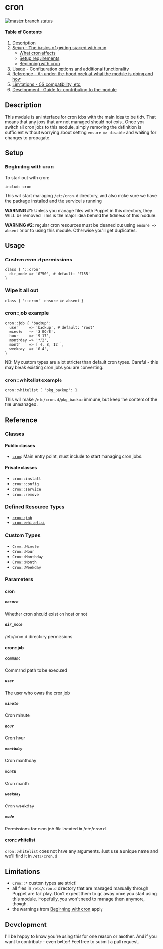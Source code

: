 # cron

[![master branch status](https://travis-ci.org/pegasd/puppet-cron.svg?branch=master)](https://travis-ci.org/pegasd/puppet-cron)

#### Table of Contents

1. [Description](#description)
1. [Setup - The basics of getting started with cron](#setup)
    * [What cron affects](#what-cron-affects)
    * [Setup requirements](#setup-requirements)
    * [Beginning with cron](#beginning-with-cron)
1. [Usage - Configuration options and additional functionality](#usage)
1. [Reference - An under-the-hood peek at what the module is doing and how](#reference)
1. [Limitations - OS compatibility, etc.](#limitations)
1. [Development - Guide for contributing to the module](#development)

## Description

This module is an interface for cron jobs with the main idea to be tidy. That means that any jobs that are not managed
should not exist. Once you switch all cron jobs to this module, simply removing the definition is sufficient without
worrying about setting `ensure => disable` and waiting for changes to propagate.

## Setup

### Beginning with cron

To start out with cron:
```puppet
include cron
```
This will start managing `/etc/cron.d` directory, and also make sure we have the package installed and the service is
running.

**WARNING #1**: Unless you manage files with Puppet in this directory, they WILL be removed! This is the major idea behind the
tidiness of this module.

**WARNING #2**: regular cron resources must be cleaned out using `ensure => absent` prior to using this module. Otherwise you'll get 
duplicates.

## Usage

### Custom cron.d permissions
```puppet
class { '::cron':
  dir_mode => '0750', # default: '0755'
}
```

### Wipe it all out
```puppet
class { '::cron': ensure => absent }
```

### cron::job example
```puppet
cron::job { 'backup':
  user     => 'backup', # default: 'root'
  minute   => '3-59/5',
  hour     => '9-17',
  monthday => '*/2',
  month    => [ 4, 8, 12 ],
  weekday  => '0-4',
}
```
NB: My custom types are a lot stricter than default cron types. Careful - this may break existing cron jobs you are
converting.

### cron::whitelist example
```puppet
cron::whitelist { 'pkg_backup': }
```
This will make `/etc/cron.d/pkg_backup` immune, but keep the content of the file unmanaged.

## Reference

### Classes

#### Public classes

* [`cron`](#cron): Main entry point, must include to start managing cron jobs.

#### Private classes

* `cron::install`
* `cron::config`
* `cron::service`
* `cron::remove`

### Defined Resource Types

* [`cron::job`](#cronjob)
* [`cron::whitelist`](#cronwhitelist)

### Custom Types

* `Cron::Minute`
* `Cron::Hour`
* `Cron::Monthday`
* `Cron::Month`
* `Cron::Weekday`

### Parameters

#### cron

##### `ensure`

Whether cron should exist on host or not

##### `dir_mode`

/etc/cron.d directory permissions

#### cron::job

##### `command`

Command path to be executed

##### `user`

The user who owns the cron job

##### `minute`

Cron minute

##### `hour`

Cron hour

##### `monthday`

Cron monthday

##### `month`

Cron month

##### `weekday`

Cron weekday

##### `mode`

Permissions for cron job file located in /etc/cron.d

#### cron::whitelist

`cron::whitelist` does not have any arguments. Just use a unique name and we'll find it in `/etc/cron.d`

## Limitations

* `Cron::*` custom types are strict!
* all files in `/etc/cron.d` directory that are managed manually through Puppet are fair play. Don't expect them to
go away once you start using this module. Hopefully, you won't need to manage them anymore, though.
* the warnings from [Beginning with cron](#beginningwithcron) apply

## Development

I'll be happy to know you're using this for one reason or another. And if you want to contribute - even better!
Feel free to submit a pull request.
